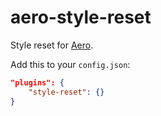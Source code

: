 # aero-style-reset
Style reset for [Aero](https://github.com/aerojs/aero).

Add this to your `config.json`:

```json
"plugins": {
	"style-reset": {}
}
```